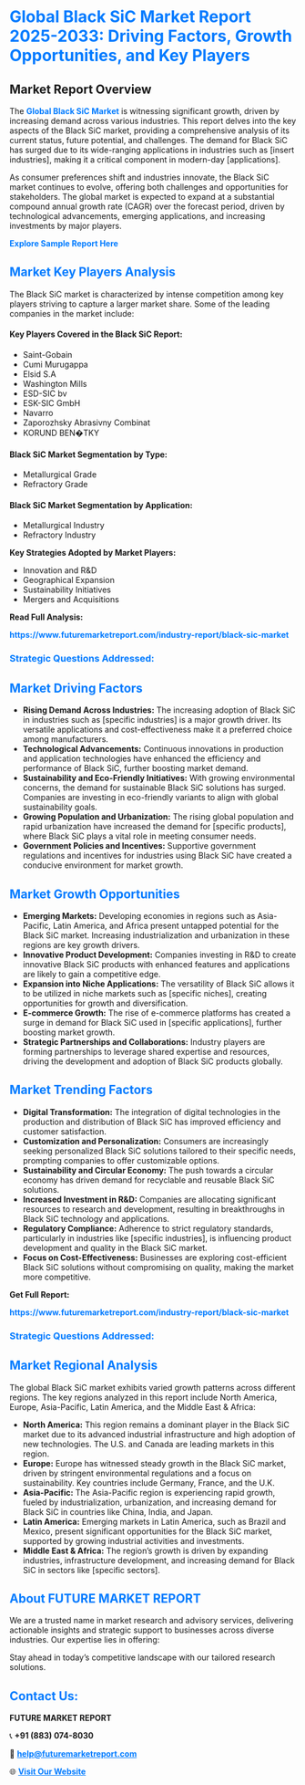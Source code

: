 <h1 style="color: #007BFF;">Global Black SiC Market Report 2025-2033: Driving Factors, Growth Opportunities, and Key Players</h1>

<section id="overview">
<h2>Market Report Overview</h2>
<p>The <a href="https://www.futuremarketreport.com/industry-report/black-sic-market" style="color: #007BFF; text-decoration: none;"><strong>Global Black SiC Market</strong></a> is witnessing significant growth, driven by increasing demand across various industries. This report delves into the key aspects of the Black SiC market, providing a comprehensive analysis of its current status, future potential, and challenges. The demand for Black SiC has surged due to its wide-ranging applications in industries such as [insert industries], making it a critical component in modern-day [applications].</p>
<p>As consumer preferences shift and industries innovate, the Black SiC market continues to evolve, offering both challenges and opportunities for stakeholders. The global market is expected to expand at a substantial compound annual growth rate (CAGR) over the forecast period, driven by technological advancements, emerging applications, and increasing investments by major players.</p>
</section>

<section id="overview">
<p><a href="https://www.futuremarketreport.com/request-sample/reportId=109909" style="color: #007BFF; text-decoration: none;"><strong>Explore Sample Report Here</strong></a></p>
</section>

<section id="key-players">
<h2 style="color: #007BFF;">Market Key Players Analysis</h2>
<p>The Black SiC market is characterized by intense competition among key players striving to capture a larger market share. Some of the leading companies in the market include:</p>
<h4>Key Players Covered in the Black SiC Report:</h4>
<ul><li>Saint-Gobain</li><li>Cumi Murugappa</li><li>Elsid S.A</li><li>Washington Mills</li><li>ESD-SIC bv</li><li>ESK-SIC GmbH</li><li>Navarro</li><li>Zaporozhsky Abrasivny Combinat</li><li>KORUND BEN�TKY</li></ul>
<h4>Black SiC Market Segmentation by Type:</h4>
<ul><li>Metallurgical Grade</li><li>Refractory Grade</li></ul>

<h4>Black SiC Market Segmentation by Application:</h4>
<ul><li>Metallurgical Industry</li><li>Refractory Industry</li></ul>
<p><strong>Key Strategies Adopted by Market Players:</strong></p>
<ul>
<li>Innovation and R&D</li>
<li>Geographical Expansion</li>
<li>Sustainability Initiatives</li>
<li>Mergers and Acquisitions</li>
</ul>
</section>

<section>
<p><strong>Read Full Analysis: </strong></p><a href="https://www.futuremarketreport.com/industry-report/black-sic-market" style="color: #007BFF; text-decoration: none;"><strong>https://www.futuremarketreport.com/industry-report/black-sic-market</strong></a>
<h3 style="color: #007BFF;">Strategic Questions Addressed:</h3>
</section>

<section id="driving-factors">
<h2 style="color: #007BFF;">Market Driving Factors</h2>
<ul>
<li><strong>Rising Demand Across Industries:</strong> The increasing adoption of Black SiC in industries such as [specific industries] is a major growth driver. Its versatile applications and cost-effectiveness make it a preferred choice among manufacturers.</li>
<li><strong>Technological Advancements:</strong> Continuous innovations in production and application technologies have enhanced the efficiency and performance of Black SiC, further boosting market demand.</li>
<li><strong>Sustainability and Eco-Friendly Initiatives:</strong> With growing environmental concerns, the demand for sustainable Black SiC solutions has surged. Companies are investing in eco-friendly variants to align with global sustainability goals.</li>
<li><strong>Growing Population and Urbanization:</strong> The rising global population and rapid urbanization have increased the demand for [specific products], where Black SiC plays a vital role in meeting consumer needs.</li>
<li><strong>Government Policies and Incentives:</strong> Supportive government regulations and incentives for industries using Black SiC have created a conducive environment for market growth.</li>
</ul>
</section>

<section id="growth-opportunities">
<h2 style="color: #007BFF;">Market Growth Opportunities</h2>
<ul>
<li><strong>Emerging Markets:</strong> Developing economies in regions such as Asia-Pacific, Latin America, and Africa present untapped potential for the Black SiC market. Increasing industrialization and urbanization in these regions are key growth drivers.</li>
<li><strong>Innovative Product Development:</strong> Companies investing in R&D to create innovative Black SiC products with enhanced features and applications are likely to gain a competitive edge.</li>
<li><strong>Expansion into Niche Applications:</strong> The versatility of Black SiC allows it to be utilized in niche markets such as [specific niches], creating opportunities for growth and diversification.</li>
<li><strong>E-commerce Growth:</strong> The rise of e-commerce platforms has created a surge in demand for Black SiC used in [specific applications], further boosting market growth.</li>
<li><strong>Strategic Partnerships and Collaborations:</strong> Industry players are forming partnerships to leverage shared expertise and resources, driving the development and adoption of Black SiC products globally.</li>
</ul>
</section>

<section id="trending-factors">
<h2 style="color: #007BFF;">Market Trending Factors</h2>
<ul>
<li><strong>Digital Transformation:</strong> The integration of digital technologies in the production and distribution of Black SiC has improved efficiency and customer satisfaction.</li>
<li><strong>Customization and Personalization:</strong> Consumers are increasingly seeking personalized Black SiC solutions tailored to their specific needs, prompting companies to offer customizable options.</li>
<li><strong>Sustainability and Circular Economy:</strong> The push towards a circular economy has driven demand for recyclable and reusable Black SiC solutions.</li>
<li><strong>Increased Investment in R&D:</strong> Companies are allocating significant resources to research and development, resulting in breakthroughs in Black SiC technology and applications.</li>
<li><strong>Regulatory Compliance:</strong> Adherence to strict regulatory standards, particularly in industries like [specific industries], is influencing product development and quality in the Black SiC market.</li>
<li><strong>Focus on Cost-Effectiveness:</strong> Businesses are exploring cost-efficient Black SiC solutions without compromising on quality, making the market more competitive.</li>
</ul>
</section>

<section>
<p><strong>Get Full Report: </strong></p><a href="https://www.futuremarketreport.com/industry-report/black-sic-market" style="color: #007BFF; text-decoration: none;"><strong>https://www.futuremarketreport.com/industry-report/black-sic-market</strong></a>
<h3 style="color: #007BFF;">Strategic Questions Addressed:</h3>
</section>


<section id="regional-analysis">
<h2 style="color: #007BFF;">Market Regional Analysis</h2>
<p>The global Black SiC market exhibits varied growth patterns across different regions. The key regions analyzed in this report include North America, Europe, Asia-Pacific, Latin America, and the Middle East & Africa:</p>
<ul>
<li><strong>North America:</strong> This region remains a dominant player in the Black SiC market due to its advanced industrial infrastructure and high adoption of new technologies. The U.S. and Canada are leading markets in this region.</li>
<li><strong>Europe:</strong> Europe has witnessed steady growth in the Black SiC market, driven by stringent environmental regulations and a focus on sustainability. Key countries include Germany, France, and the U.K.</li>
<li><strong>Asia-Pacific:</strong> The Asia-Pacific region is experiencing rapid growth, fueled by industrialization, urbanization, and increasing demand for Black SiC in countries like China, India, and Japan.</li>
<li><strong>Latin America:</strong> Emerging markets in Latin America, such as Brazil and Mexico, present significant opportunities for the Black SiC market, supported by growing industrial activities and investments.</li>
<li><strong>Middle East & Africa:</strong> The region’s growth is driven by expanding industries, infrastructure development, and increasing demand for Black SiC in sectors like [specific sectors].</li>
</ul>
</section>

<footer>
<h2 style="color: #007BFF;">About FUTURE MARKET REPORT</h2>
<p>We are a trusted name in market research and advisory services, delivering actionable insights and strategic support to businesses across diverse industries. Our expertise lies in offering:</p>

<p>Stay ahead in today’s competitive landscape with our tailored research solutions.</p>

<h2 style="color: #007BFF;">Contact Us:</h2>
<p><strong>FUTURE MARKET REPORT</strong></p>
<p>📞 <strong>+91 (883) 074-8030</strong></p>
<p>📧 <strong><a href="mailto:help@futuremarketreport.com" style="color: #007BFF;">help@futuremarketreport.com</a></strong></p>
<p>🌐 <strong><a href="https://www.futuremarketreport.com/" style="color: #007BFF;">Visit Our Website</a></strong></p>
</footer>